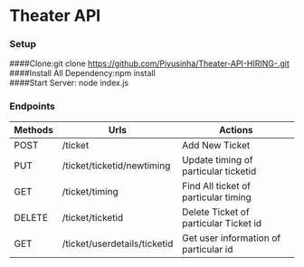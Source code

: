 # Theater API
### Setup 
####Clone:git clone https://github.com/Piyusinha/Theater-API-HIRING-.git  
####Install All Dependency:npm install  
####Start Server: node index.js  
### Endpoints

| Methods|            Urls            |            Actions                   |
| ------ | -------------------------- |  ----------------------------------- |
| POST   |           /ticket          |          Add New Ticket              |
| PUT    | /ticket/ticketid/newtiming | Update timing of particular ticketid |
| GET    |          /ticket/timing    | Find All ticket of particular timing |
| DELETE |      /ticket/ticketid      | Delete Ticket of particular Ticket id|
| GET    |/ticket/userdetails/ticketid| Get user information of particular id|
